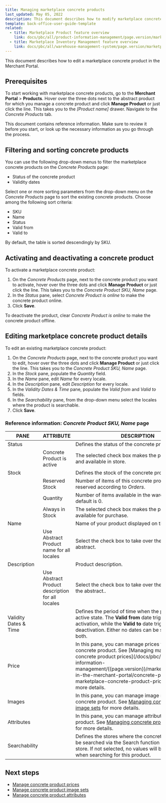 ```yaml
---
title: Managing marketplace concrete products
last_updated: May 05, 2022
description: This document describes how to modify marketplace concrete products in the Merchant Portal.
template: back-office-user-guide-template
related:
  - title: Marketplace Product feature overview
    link: docs/pbc/all/product-information-management/page.version/marketplace/marketplace-product-feature-overview.html
  - title: Marketplace Inventory Management feature overview
    link: docs/pbc/all/warehouse-management-system/page.version/marketplace/marketplace-inventory-management-feature-overview.html
---
```


This document describes how to edit a marketplace concrete product in the Merchant Portal.

## Prerequisites

To start working with marketplace concrete products, go to the **Merchant Portal** > **Products**.  Hover over the three dots next to the abstract product for which you manage a concrete product and click **Manage Product** or just click the line. This takes you to the *[Product name]* drawer. Navigate to the *Concrete Products* tab.

This document contains reference information. Make sure to review it before you start, or look up the necessary information as you go through the process.

## Filtering and sorting concrete products

You can use the following drop-down menus to filter the marketplace concrete products on the *Concrete Products* page:

- Status of the concrete product
- Validity dates

Select one or more sorting parameters from the drop-down menu on the *Concrete Products* page to sort the existing concrete products. Choose among the following sort criteria:

- SKU
- Name
- Status
- Valid from
- Valid to

By default, the table is sorted descendingly by SKU.

## Activating and deactivating a concrete product

To activate a marketplace concrete product:

1. On the *Concrete Products* page, next to the concrete product you want to activate, hover over the three dots and click **Manage Product** or just click the line. This takes you to the *Concrete Product SKU, Name* page.
2. In the *Status* pane, select *Concrete Product is online* to make the concrete product online.
3. Click **Save**.

To deactivate the product, clear *Concrete Product is online* to make the concrete product offline.

## Editing marketplace concrete product details

To edit an existing marketplace concrete product:

1. On the *Concrete Products* page, next to the concrete product you want to edit, hover over the three dots and click **Manage Product** or just click the line. This takes you to the *Concrete Product SKU, Name* page.
2. In the *Stock* pane, populate the *Quantity* field.
3. In the *Name* pane, edit *Name* for every locale.
4. In the *Description* pane, edit *Description* for every locale.
5. In the *Validity Dates & Time* pane, populate the *Valid from* and *Valid to* fields.
6. In the *Searchability* pane, from the drop-down menu select the locales where the product is searchable.
7. Click **Save**.

### Reference information: *Concrete Product SKU, Name* page

| PANE    | ATTRIBUTE     | DESCRIPTION | REQUIRED |
| -------------- | ---------------- | ----------- | --------- |
| Status         |                  | Defines the status of the concrete product. |           |
|                |  Concrete Product is active    | The selected check box makes the product active and available in store. |               |
| Stock          |                  | Defines the stock of the concrete product. |           |
|                 |   Reserved Stock           | Number of items of this concrete product that are reserved according to *Orders*. |               |
|                  |  Quantity                 | Number of items available in the warehouse. The default is 0. | ✓ |
|                  |  Always in Stock           | The selected check box makes the product always available for purchase. |               |
| Name                  |  | Name of your product displayed on the Storefront. | ✓ |
|               |  Use Abstract Product name for all locales   | Select the check box to take over the name of the abstract. |              |
| Description           |  | Product description. |           |
|              |  Use Abstract Product description for all locales    | Select the check box to take over the description of the abstract.. |       |
| Validity Dates & Time |  | Defines the period of time when the product is in active state. The **Valid from** date triggers the activation, while the **Valid to** date triggers the deactivation. Either no dates can be selected, or both. |           |
| Price                 |  | In this pane, you can manage prices for your concrete product. See [Managing marketplace concrete product prices](/docs/pbc/all/product-information-management/{{page.version}}/marketplace/manage-in-the-merchant-portal/concrete-products/manage marketplace-concrete-product-prices.html) for more details. |           |
| Images                |  | In this pane, you can manage image sets for your concrete product. See [Managing concrete product image sets](/docs/pbc/all/product-information-management/{{page.version}}/marketplace/manage-in-the-merchant-portal/concrete-products/manage-marketplace-concrete-products-image-sets.html) for more details. |           |
| Attributes            |  | In this pane, you can manage attributes for your product. See [Managing concrete product attributes](/docs/pbc/all/product-information-management/{{page.version}}/marketplace/manage-in-the-merchant-portal/concrete-products/manage-marketplace-concrete-product-attributes.html) for more details. |           |
| Searchability         |  | Defines the stores where the concrete product can be searched via the Search function in the online store. If not selected, no values will be displayed when searching for this product. |           |

## Next steps

- [Manage concrete product prices](/docs/pbc/all/product-information-management/{{page.version}}/marketplace/manage-in-the-merchant-portal/concrete-products/manage-marketplace-concrete-product-prices.html)
- [Manage concrete product image sets](/docs/pbc/all/product-information-management/{{page.version}}/marketplace/manage-in-the-merchant-portal/concrete-products/manage-marketplace-concrete-products-image-sets.html)
- [Manage concrete product attributes](/docs/pbc/all/product-information-management/{{page.version}}/marketplace/manage-in-the-merchant-portal/concrete-products/manage-marketplace-concrete-product-attributes.html)
